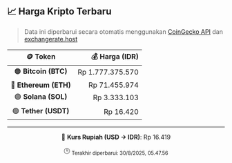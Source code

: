 

<!-- HARGA_KRIPTO -->
## 📈 Harga Kripto Terbaru

> Data ini diperbarui secara otomatis menggunakan [CoinGecko API](https://www.coingecko.com/) dan [exchangerate.host](https://exchangerate.host/)

<div align="center">

| 🪙 Token | 💰 Harga (IDR) |
|:------:|---------------:|
| 🟠 **Bitcoin (BTC)**   | Rp 1.777.375.570 |
| 🔵 **Ethereum (ETH)**  | Rp 71.455.974 |
| 🟣 **Solana (SOL)**    | Rp 3.333.103 |
| 🟢 **Tether (USDT)**   | Rp 16.420 |

---

💱 **Kurs Rupiah (USD → IDR)**: Rp 16.419

🕒 <sub>Terakhir diperbarui: 30/8/2025, 05.47.56</sub>

</div>
<!-- /HARGA_KRIPTO -->